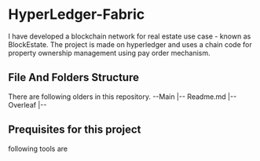 # HyperLedger-Fabric
I have developed a blockchain network for real estate use case - known as BlockEstate. The project is made on hyperledger and uses a chain code for property ownership management using pay order mechanism.

## File And Folders Structure 
There are following olders in this repository.
--Main
  |-- Readme.md
  |-- Overleaf
     |-- 

## Prequisites for this project
following tools are 

## 
